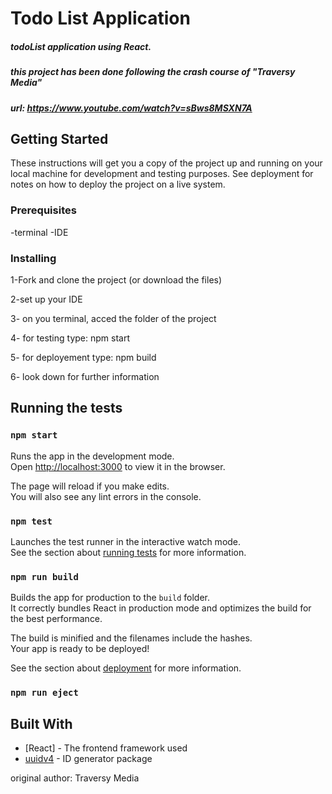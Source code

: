 # Todo List Application
##### todoList application using React.
##### this project has been done following the crash course of "Traversy Media"
##### url: https://www.youtube.com/watch?v=sBws8MSXN7A


## Getting Started

These instructions will get you a copy of the project up and running on your local machine for development and testing purposes. See deployment for notes on how to deploy the project on a live system.

### Prerequisites

-terminal
-IDE


### Installing

1-Fork and clone the project (or download the files)

2-set up your IDE

3- on you terminal, acced the folder of the project

4- for testing type: npm start

5- for deployement type: npm build

6- look down for further information

## Running the tests

### `npm start`

Runs the app in the development mode.<br />
Open [http://localhost:3000](http://localhost:3000) to view it in the browser.

The page will reload if you make edits.<br />
You will also see any lint errors in the console.

### `npm test`

Launches the test runner in the interactive watch mode.<br />
See the section about [running tests](https://facebook.github.io/create-react-app/docs/running-tests) for more information.

### `npm run build`

Builds the app for production to the `build` folder.<br />
It correctly bundles React in production mode and optimizes the build for the best performance.

The build is minified and the filenames include the hashes.<br />
Your app is ready to be deployed!

See the section about [deployment](https://facebook.github.io/create-react-app/docs/deployment) for more information.

### `npm run eject`



## Built With

* [React] - The frontend framework used
* [uuidv4](https://maven.apache.org/) - ID generator package


original author: Traversy Media
